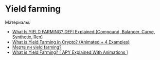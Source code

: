 # Yield farming

Материалы:

* [What Is YIELD FARMING? DEFI Explained (Compound, Balancer, Curve, Synthetix, Ren)](https://www.youtube.com/watch?v=ClnnLI1SClA)
* [What is Yield Farming in Crypto? (Animated + 4 Examples)](https://www.youtube.com/watch?v=LaeI5D6NDvw&t=84s)
* [Мертв ли yield farming?](https://www.youtube.com/watch?v=wTIQK3sCMvI)
* [What is Yield Farming? [ APY Explained With Animations ]](https://www.youtube.com/watch?v=XgXL_X3bH70)
